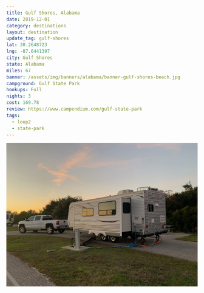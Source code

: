 ```yaml
---
title: Gulf Shores, Alabama
date: 2019-12-01
category: destinations
layout: destination
update_tag: gulf-shores
lat: 30.2648723
lng: -87.6441397
city: Gulf Shores
state: Alabama
miles: 67 
banner: /assets/img/banners/alabama/banner-gulf-shores-beach.jpg
campground: Gulf State Park
hookups: Full
nights: 3
cost: 169.78
review: https://www.campendium.com/gulf-state-park
tags:
  - loop2
  - state-park
---
```


<img src="/assets/img/destinations/alabama/gulf-shores.jpg">
